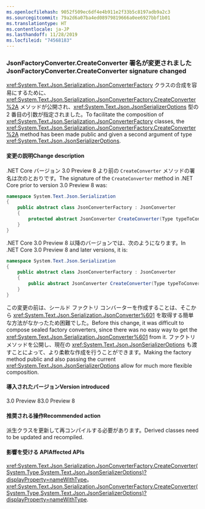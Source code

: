 ```yaml
---
ms.openlocfilehash: 9052f509ec6df4e4b911e2f33b5c8197adb9a2c3
ms.sourcegitcommit: 79a2d6a07ba4ed08979819666a0ee6927bbf1b01
ms.translationtype: HT
ms.contentlocale: ja-JP
ms.lasthandoff: 11/28/2019
ms.locfileid: "74568183"
---
```

### <a name="jsonfactoryconvertercreateconverter-signature-changed"></a><span data-ttu-id="2d532-101">JsonFactoryConverter.CreateConverter 署名が変更されました</span><span class="sxs-lookup"><span data-stu-id="2d532-101">JsonFactoryConverter.CreateConverter signature changed</span></span>

<span data-ttu-id="2d532-102"><xref:System.Text.Json.Serialization.JsonConverterFactory> クラスの合成を容易にするために、<xref:System.Text.Json.Serialization.JsonConverterFactory.CreateConverter%2A> メソッドが公開され、<xref:System.Text.Json.JsonSerializerOptions> 型の 2 番目の引数が指定されました。</span><span class="sxs-lookup"><span data-stu-id="2d532-102">To facilitate the composition of <xref:System.Text.Json.Serialization.JsonConverterFactory> classes, the <xref:System.Text.Json.Serialization.JsonConverterFactory.CreateConverter%2A> method has been made public and given a second argument of type <xref:System.Text.Json.JsonSerializerOptions>.</span></span>

#### <a name="change-description"></a><span data-ttu-id="2d532-103">変更の説明</span><span class="sxs-lookup"><span data-stu-id="2d532-103">Change description</span></span>

<span data-ttu-id="2d532-104">.NET Core バージョン 3.0 Preview 8 より前の `CreateConverter` メソッドの署名は次のとおりです。</span><span class="sxs-lookup"><span data-stu-id="2d532-104">The signature of the `CreateConverter` method in .NET Core prior to version 3.0 Preview 8 was:</span></span>

```csharp
namespace System.Text.Json.Serialization
{
    public abstract class JsonConverterFactory : JsonConverter
    {
        protected abstract JsonConverter CreateConverter(Type typeToConvert);
    }
}
```

<span data-ttu-id="2d532-105">.NET Core 3.0 Preview 8 以降のバージョンでは、次のようになります。</span><span class="sxs-lookup"><span data-stu-id="2d532-105">In .NET Core 3.0 Preview 8 and later versions, it is:</span></span>

```csharp
namespace System.Text.Json.Serialization
{
    public abstract class JsonConverterFactory : JsonConverter
    {
        public abstract JsonConverter CreateConverter(Type typeToConvert, JsonSerializerOptions options);
    }
}
```

<span data-ttu-id="2d532-106">この変更の前は、シールド ファクトリ コンバーターを作成することは、そこから <xref:System.Text.Json.Serialization.JsonConverter%601> を取得する簡単な方法がなかったため困難でした。</span><span class="sxs-lookup"><span data-stu-id="2d532-106">Before this change, it was difficult to compose sealed factory converters, since there was no easy way to get the <xref:System.Text.Json.Serialization.JsonConverter%601> from it.</span></span> <span data-ttu-id="2d532-107">ファクトリ メソッドを公開し、現在の <xref:System.Text.Json.JsonSerializerOptions> も渡すことによって、より柔軟な作成を行うことができます。</span><span class="sxs-lookup"><span data-stu-id="2d532-107">Making the factory method public and also passing the current <xref:System.Text.Json.JsonSerializerOptions> allow for much more flexible composition.</span></span>

#### <a name="version-introduced"></a><span data-ttu-id="2d532-108">導入されたバージョン</span><span class="sxs-lookup"><span data-stu-id="2d532-108">Version introduced</span></span>

<span data-ttu-id="2d532-109">3.0 Preview 8</span><span class="sxs-lookup"><span data-stu-id="2d532-109">3.0 Preview 8</span></span>

#### <a name="recommended-action"></a><span data-ttu-id="2d532-110">推奨される操作</span><span class="sxs-lookup"><span data-stu-id="2d532-110">Recommended action</span></span>

<span data-ttu-id="2d532-111">派生クラスを更新して再コンパイルする必要があります。</span><span class="sxs-lookup"><span data-stu-id="2d532-111">Derived classes need to be updated and recompiled.</span></span>

#### <a name="affected-apis"></a><span data-ttu-id="2d532-112">影響を受ける API</span><span class="sxs-lookup"><span data-stu-id="2d532-112">Affected APIs</span></span>

<span data-ttu-id="2d532-113"><xref:System.Text.Json.Serialization.JsonConverterFactory.CreateConverter(System.Type,System.Text.Json.JsonSerializerOptions)?displayProperty=nameWithType>。</span><span class="sxs-lookup"><span data-stu-id="2d532-113"><xref:System.Text.Json.Serialization.JsonConverterFactory.CreateConverter(System.Type,System.Text.Json.JsonSerializerOptions)?displayProperty=nameWithType>.</span></span>

<!-- For tool use only

### Affected APIs

- `M:System.Text.Json.Serialization.JsonConverterFactory.CreateConverter(System.Type,System.Text.Json.JsonSerializerOptions)`

-->
